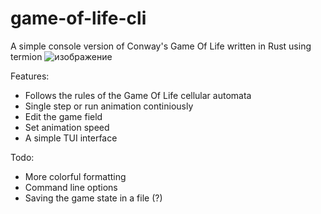# game-of-life-cli
A simple console version of Conway's Game Of Life written in Rust using termion
![изображение](https://user-images.githubusercontent.com/64529579/173122565-2e791aa1-a427-43f5-a7b7-65a5038a7e00.png)

Features:
  - Follows the rules of the Game Of Life cellular automata
  - Single step or run animation continiously
  - Edit the game field
  - Set animation speed
  - A simple TUI interface

Todo:
  - More colorful formatting
  - Command line options
  - Saving the game state in a file (?)
